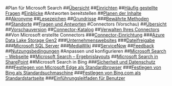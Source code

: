 #Plan für Microsoft Search
##[Übersicht](overview-microsoft-search.md)
##[Einrichten](setup-microsoft-search.md)
##[Häufig gestellte Fragen](faqs.md)
#[Einblicke](get-insights.md)
#Antworten bereitstellen
##[Planen der Inhalte](plan-your-content.md)
##[Akronyme](manage-acronyms.md)
##[Lesezeichen](manage-bookmarks.md)
##[Grundrisse](manage-floorplans.md)
###[Bewährte Methoden](floorplans-bestpractices.md)
##[Standorte](manage-locations.md)
##[Fragen und Antworten](manage-qas.md)
#Connectors (Vorschau)
##[Übersicht](connectors-overview.md)
##[Vorschauversion](connectors-preview.md)
##[Connector-Katalog](connectors-gallery.md)
##[Verwalten Ihres Connectors](manage-connector.md)
##Von Microsoft erstellte Connectors
###[Connector-Einrichtung](configure-connector.md)
###[Azure Data Lake Storage Gen2](azure-data-lake-connector.md)
###[Unternehmenswebsites](enterprise-web-connector.md)
###[Dateifreigabe](file-share-connector.md)
###[Microsoft SQL Server](MSSQL-connector.md)
###[MediaWiki](mediawiki-connector.md)
###[ServiceNow](servicenow-connector.md)
##[Feedback](connectors-feedback.md)
##[Nutzungsbedingungen](terms-of-use.md)
#Anpassen und konfigurieren
##[Microsoft Search – Webseite](customize-search-page.md)
##[Microsoft Search – Ergebnislayouts](customize-results-layout.md)
##[Microsoft Search in SharePoint](get-started-search-in-sharepoint-online.md)
##Microsoft Search in Bing
###[Sicherheit und Datenschutz](security-for-search.md)
###[Festlegen von Microsoft Edge als Standardbrowser](set-default-browser.md)
###[Festlegen von Bing als Standardsuchmaschine](set-default-search-engine.md)
###[Festlegen von Bing.com als Standardstartseite](set-default-homepage.md)
###[Einführungsleitfaden für Benutzer](user-adoption-guide.md)